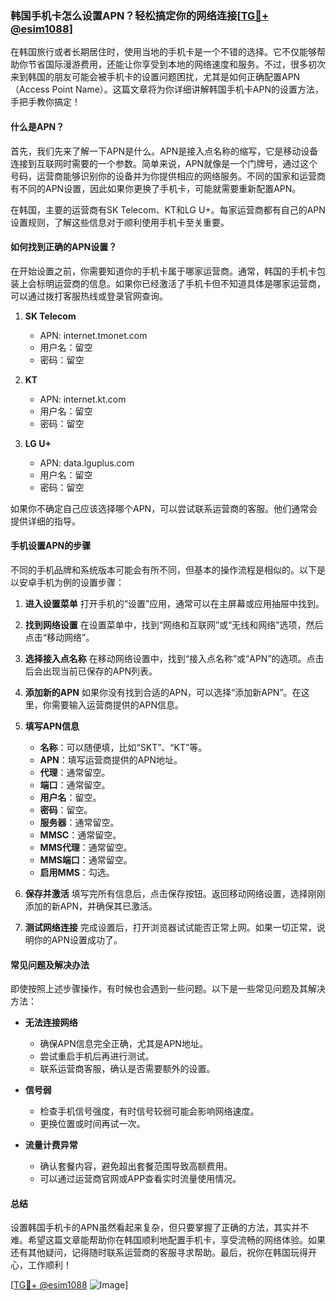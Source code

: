 ### 韩国手机卡怎么设置APN？轻松搞定你的网络连接[[TG💪+ @esim1088](https://t.me/s/esim1088)]

在韩国旅行或者长期居住时，使用当地的手机卡是一个不错的选择。它不仅能够帮助你节省国际漫游费用，还能让你享受到本地的网络速度和服务。不过，很多初次来到韩国的朋友可能会被手机卡的设置问题困扰，尤其是如何正确配置APN（Access Point Name）。这篇文章将为你详细讲解韩国手机卡APN的设置方法，手把手教你搞定！

#### 什么是APN？

首先，我们先来了解一下APN是什么。APN是接入点名称的缩写，它是移动设备连接到互联网时需要的一个参数。简单来说，APN就像是一个门牌号，通过这个号码，运营商能够识别你的设备并为你提供相应的网络服务。不同的国家和运营商有不同的APN设置，因此如果你更换了手机卡，可能就需要重新配置APN。

在韩国，主要的运营商有SK Telecom、KT和LG U+。每家运营商都有自己的APN设置规则，了解这些信息对于顺利使用手机卡至关重要。

#### 如何找到正确的APN设置？

在开始设置之前，你需要知道你的手机卡属于哪家运营商。通常，韩国的手机卡包装上会标明运营商的信息。如果你已经激活了手机卡但不知道具体是哪家运营商，可以通过拨打客服热线或登录官网查询。

1. **SK Telecom**
   - APN: internet.tmonet.com
   - 用户名：留空
   - 密码：留空

2. **KT**
   - APN: internet.kt.com
   - 用户名：留空
   - 密码：留空

3. **LG U+**
   - APN: data.lguplus.com
   - 用户名：留空
   - 密码：留空

如果你不确定自己应该选择哪个APN，可以尝试联系运营商的客服。他们通常会提供详细的指导。

#### 手机设置APN的步骤

不同的手机品牌和系统版本可能会有所不同，但基本的操作流程是相似的。以下是以安卓手机为例的设置步骤：

1. **进入设置菜单**
   打开手机的“设置”应用，通常可以在主屏幕或应用抽屉中找到。

2. **找到网络设置**
   在设置菜单中，找到“网络和互联网”或“无线和网络”选项，然后点击“移动网络”。

3. **选择接入点名称**
   在移动网络设置中，找到“接入点名称”或“APN”的选项。点击后会出现当前已保存的APN列表。

4. **添加新的APN**
   如果你没有找到合适的APN，可以选择“添加新APN”。在这里，你需要输入运营商提供的APN信息。

5. **填写APN信息**
   - **名称**：可以随便填，比如“SKT”、“KT”等。
   - **APN**：填写运营商提供的APN地址。
   - **代理**：通常留空。
   - **端口**：通常留空。
   - **用户名**：留空。
   - **密码**：留空。
   - **服务器**：通常留空。
   - **MMSC**：通常留空。
   - **MMS代理**：通常留空。
   - **MMS端口**：通常留空。
   - **启用MMS**：勾选。

6. **保存并激活**
   填写完所有信息后，点击保存按钮。返回移动网络设置，选择刚刚添加的新APN，并确保其已激活。

7. **测试网络连接**
   完成设置后，打开浏览器试试能否正常上网。如果一切正常，说明你的APN设置成功了。

#### 常见问题及解决办法

即使按照上述步骤操作，有时候也会遇到一些问题。以下是一些常见问题及其解决方法：

- **无法连接网络**
  - 确保APN信息完全正确，尤其是APN地址。
  - 尝试重启手机后再进行测试。
  - 联系运营商客服，确认是否需要额外的设置。

- **信号弱**
  - 检查手机信号强度，有时信号较弱可能会影响网络速度。
  - 更换位置或时间再试一次。

- **流量计费异常**
  - 确认套餐内容，避免超出套餐范围导致高额费用。
  - 可以通过运营商官网或APP查看实时流量使用情况。

#### 总结

设置韩国手机卡的APN虽然看起来复杂，但只要掌握了正确的方法，其实并不难。希望这篇文章能帮助你在韩国顺利地配置手机卡，享受流畅的网络体验。如果还有其他疑问，记得随时联系运营商的客服寻求帮助。最后，祝你在韩国玩得开心，工作顺利！

[[TG💪+ @esim1088](https://t.me/s/esim1088) ![Image](https://i.postimg.cc/4NQfJmqS/Snipaste-2025-05-13-00-14-12.png)]
